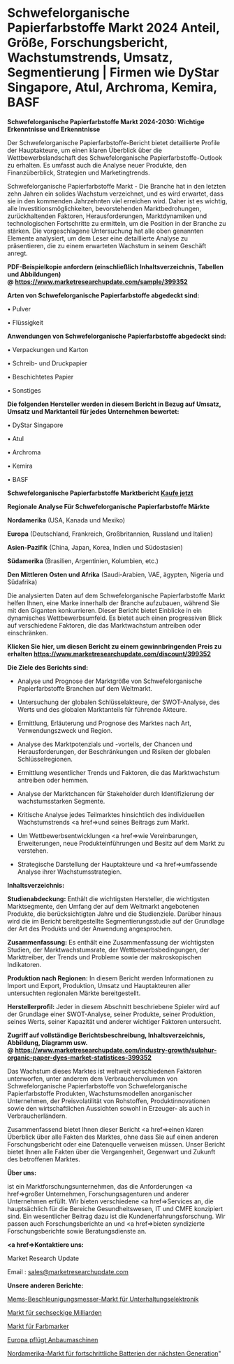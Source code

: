 # Schwefelorganische Papierfarbstoffe Markt 2024 Anteil, Größe, Forschungsbericht, Wachstumstrends, Umsatz, Segmentierung | Firmen wie DyStar Singapore, Atul, Archroma, Kemira, BASF

<strong>Schwefelorganische Papierfarbstoffe Markt 2024-2030: Wichtige Erkenntnisse und Erkenntnisse</strong>

Der Schwefelorganische Papierfarbstoffe-Bericht bietet detaillierte Profile der Hauptakteure, um einen klaren Überblick über die Wettbewerbslandschaft des Schwefelorganische Papierfarbstoffe-Outlook zu erhalten. Es umfasst auch die Analyse neuer Produkte, den Finanzüberblick, Strategien und Marketingtrends.

Schwefelorganische Papierfarbstoffe Markt - Die Branche hat in den letzten zehn Jahren ein solides Wachstum verzeichnet, und es wird erwartet, dass sie in den kommenden Jahrzehnten viel erreichen wird. Daher ist es wichtig, alle Investitionsmöglichkeiten, bevorstehenden Marktbedrohungen, zurückhaltenden Faktoren, Herausforderungen, Marktdynamiken und technologischen Fortschritte zu ermitteln, um die Position in der Branche zu stärken. Die vorgeschlagene Untersuchung hat alle oben genannten Elemente analysiert, um dem Leser eine detaillierte Analyse zu präsentieren, die zu einem erwarteten Wachstum in seinem Geschäft anregt.

<strong><b>PDF-Beispielkopie anfordern (einschließlich Inhaltsverzeichnis, Tabellen und Abbildungen) @ </b></strong><strong><a href=https://www.marketresearchupdate.com/sample/399352><strong>https://www.marketresearchupdate.com/sample/399352</u></a></strong></strong>

<strong>Arten von Schwefelorganische Papierfarbstoffe abgedeckt sind:</strong>

• Pulver

• Flüssigkeit

<strong>Anwendungen von Schwefelorganische Papierfarbstoffe abgedeckt sind:</strong>

• Verpackungen und Karton

• Schreib- und Druckpapier

• Beschichtetes Papier

• Sonstiges

<strong>Die folgenden Hersteller werden in diesem Bericht in Bezug auf Umsatz, Umsatz und Marktanteil für jedes Unternehmen bewertet:</strong>

• DyStar Singapore

• Atul

• Archroma

• Kemira

• BASF

<strong>Schwefelorganische Papierfarbstoffe Marktbericht <a href=https://www.marketresearchupdate.com/buynow/399352>Kaufe jetzt</a></strong>

<strong>Regionale Analyse Für Schwefelorganische Papierfarbstoffe Märkte</strong>

<strong>Nordamerika</strong> (USA, Kanada und Mexiko)

<strong>Europa</strong> (Deutschland, Frankreich, Großbritannien, Russland und Italien)

<strong>Asien-Pazifik</strong> (China, Japan, Korea, Indien und Südostasien)

<strong>Südamerika</strong> (Brasilien, Argentinien, Kolumbien, etc.)

<strong>Den Mittleren</strong> <strong>Osten und Afrika</strong> (Saudi-Arabien, VAE, ägypten, Nigeria und Südafrika)

Die analysierten Daten auf dem Schwefelorganische Papierfarbstoffe Markt helfen Ihnen, eine Marke innerhalb der Branche aufzubauen, während Sie mit den Giganten konkurrieren. Dieser Bericht bietet Einblicke in ein dynamisches Wettbewerbsumfeld. Es bietet auch einen progressiven Blick auf verschiedene Faktoren, die das Marktwachstum antreiben oder einschränken.

<strong>Klicken Sie hier, um diesen Bericht zu einem gewinnbringenden Preis zu erhalten
</strong><strong><a href=https://www.marketresearchupdate.com/discount/399352>https://www.marketresearchupdate.com/discount/399352</b></u></strong></a>

<strong>Die Ziele des Berichts sind:</strong>

- Analyse und Prognose der Marktgröße von Schwefelorganische Papierfarbstoffe Branchen auf dem Weltmarkt.

- Untersuchung der globalen Schlüsselakteure, der SWOT-Analyse, des Werts und des globalen Marktanteils für führende Akteure.

- Ermittlung, Erläuterung und Prognose des Marktes nach Art, Verwendungszweck und Region.

- Analyse des Marktpotenzials und -vorteils, der Chancen und Herausforderungen, der Beschränkungen und Risiken der globalen Schlüsselregionen.

- Ermittlung wesentlicher Trends und Faktoren, die das Marktwachstum antreiben oder hemmen.

- Analyse der Marktchancen für Stakeholder durch Identifizierung der wachstumsstarken Segmente.

- Kritische Analyse jedes Teilmarktes hinsichtlich des individuellen Wachstumstrends <a href=>und</a> seines Beitrags zum Markt.

- Um Wettbewerbsentwicklungen <a href=>wie</a> Vereinbarungen, Erweiterungen, neue Produkteinführungen und Besitz auf dem Markt zu verstehen.

- Strategische Darstellung der Hauptakteure und <a href=>umfas</a>sende Analyse ihrer Wachstumsstrategien.

<strong>Inhaltsverzeichnis:</strong>

<strong>Studienabdeckung:</strong> Enthält die wichtigsten Hersteller, die wichtigsten Marktsegmente, den Umfang der auf dem Weltmarkt angebotenen Produkte, die berücksichtigten Jahre und die Studienziele. Darüber hinaus wird die im Bericht bereitgestellte Segmentierungsstudie auf der Grundlage der Art des Produkts und der Anwendung angesprochen.

<strong>Zusammenfassung:</strong> Es enthält eine Zusammenfassung der wichtigsten Studien, der Marktwachstumsrate, der Wettbewerbsbedingungen, der Markttreiber, der Trends und Probleme sowie der makroskopischen Indikatoren.

<strong>Produktion nach Regionen:</strong> In diesem Bericht werden Informationen zu Import und Export, Produktion, Umsatz und Hauptakteuren aller untersuchten regionalen Märkte bereitgestellt.

<strong>Herstellerprofil:</strong> Jeder in diesem Abschnitt beschriebene Spieler wird auf der Grundlage einer SWOT-Analyse, seiner Produkte, seiner Produktion, seines Werts, seiner Kapazität und anderer wichtiger Faktoren untersucht.

<strong><b>Zugriff auf vollständige Berichtsbeschreibung, Inhaltsverzeichnis, Abbildung, Diagramm usw. @ </b></strong><strong><a href=https://www.marketresearchupdate.com/industry-growth/sulphur-organic-paper-dyes-market-statistices-399352>https://www.marketresearchupdate.com/industry-growth/sulphur-organic-paper-dyes-market-statistices-399352</a></strong>

Das Wachstum dieses Marktes ist weltweit verschiedenen Faktoren unterworfen, unter anderem dem Verbrauchervolumen von Schwefelorganische Papierfarbstoffe von Schwefelorganische Papierfarbstoffe Produkten, Wachstumsmodellen anorganischer Unternehmen, der Preisvolatilität von Rohstoffen, Produktinnovationen sowie den wirtschaftlichen Aussichten sowohl in Erzeuger- als auch in Verbraucherländern.

Zusammenfassend bietet Ihnen dieser Bericht <a href=>einen</a> klaren Überblick über alle Fakten des Marktes, ohne dass Sie auf einen anderen Forschungsbericht oder eine Datenquelle verweisen müssen. Unser Bericht bietet Ihnen alle Fakten über die Vergangenheit, Gegenwart und Zukunft des betroffenen Marktes.

<strong>Über uns:</strong>

 ist ein Marktforschungsunternehmen, das die Anforderungen <a href=>großer</a> Unternehmen, Forschungsagenturen und anderer Unternehmen erfüllt. Wir bieten verschiedene <a href=>Services</a> an, die hauptsächlich für die Bereiche Gesundheitswesen, IT und CMFE konzipiert sind. Ein wesentlicher Beitrag dazu ist die Kundenerfahrungsforschung. Wir passen auch Forschungsberichte an und <a href=>bieten</a> syndizierte Forschungsberichte sowie Beratungsdienste an.

<strong><a href=>Kontaktiere uns:</a></strong>

Market Research Update

Email : sales@marketresearchupdate.com

<strong>Unsere anderen Berichte:</strong>

<a href=https://www.linkedin.com/pulse/mems-accelerometer-consumer-electronics-market-2f>Mems-Beschleunigungsmesser-Markt für Unterhaltungselektronik</a>

<a href=https://www.linkedin.com/pulse/hexagonal-bn-market-outlooks-2023-size-shares>Markt für sechseckige Milliarden</a>

<a href=https://www.linkedin.com/pulse/paint-marker-market-size-emerging-trends-consumption>Markt für Farbmarker</a>

<a href=https://www.linkedin.com/pulse/europe-ploughing-cultivating-machinery>Europa pflügt Anbaumaschinen</a>

<a href=https://www.linkedin.com/pulse/north-america-next-generation-advanced-batteries-market>Nordamerika-Markt für fortschrittliche Batterien der nächsten Generation</a>"
